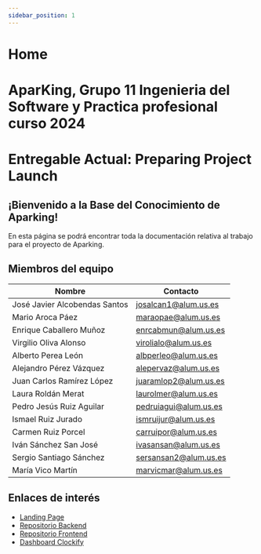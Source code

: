 ```yaml
---
sidebar_position: 1
---
```


# Home

# AparKing, Grupo 11 Ingenieria del Software y Practica profesional curso 2024

# Entregable Actual: Preparing Project Launch

## ¡Bienvenido a la Base del Conocimiento de Aparking!
En esta página se podrá encontrar toda la documentación relativa al trabajo para el proyecto de Aparking. 

## Miembros del equipo
|Nombre| Contacto|
|--|--|
| José Javier Alcobendas Santos | josalcan1@alum.us.es |
| Mario Aroca Páez | maraopae@alum.us.es |
| Enrique Caballero Muñoz | enrcabmun@alum.us.es |
| Virgilio Oliva Alonso | virolialo@alum.us.es |
| Alberto Perea León | albperleo@alum.us.es |
| Alejandro Pérez Vázquez | alepervaz@alum.us.es |
| Juan Carlos Ramírez López | juaramlop2@alum.us.es |
| Laura Roldán Merat | laurolmer@alum.us.es |
| Pedro Jesús Ruiz Aguilar | pedruiagui@alum.us.es |
| Ismael Ruiz Jurado | ismruijur@alum.us.es |
| Carmen Ruiz Porcel | carruipor@alum.us.es |
| Iván Sánchez San José | ivasansan@alum.us.es |
| Sergio Santiago Sánchez | sersansan2@alum.us.es |
| María Vico Martín | marvicmar@alum.us.es |


## Enlaces de interés
* [Landing Page](https://aparking-144153767.hubspotpagebuilder.eu/aparking)
* [Repositorio Backend](https://github.com/Aparking/AparKing_Backend.git)
* [Repositorio Frontend](https://github.com/Aparking/AparKing_Frontend.git)
* [Dashboard Clockify](https://app.clockify.me/shared/66092b981e41eb36ffcf6e14)
